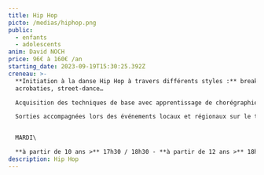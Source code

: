```yaml
---
title: Hip Hop
picto: /medias/hiphop.png
public:
  - enfants
  - adolescents
anim: David NOCH
price: 96€ à 160€ /an
starting_date: 2023-09-19T15:30:25.392Z
creneau: >-
  **Initiation à la danse Hip Hop à travers différents styles :** break dance,
  acrobaties, street-dance…

  Acquisition des techniques de base avec apprentissage de chorégraphies. \

  Sorties accompagnées lors des événements locaux et régionaux sur le thème de la culture et de la danse Hip Hop.


  MARDI\

  **à partir de 10 ans >** 17h30 / 18h30 - **à partir de 12 ans >** 18h40 / 19h40
description: Hip Hop
---
```

